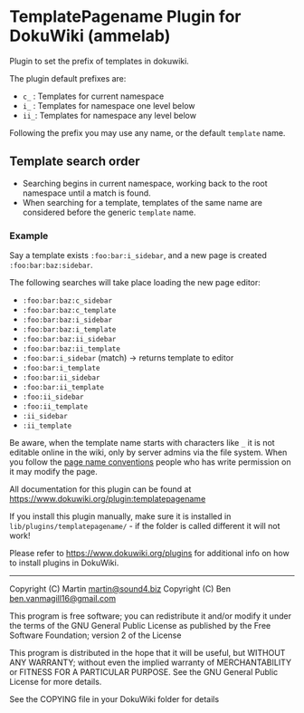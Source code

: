 # TemplatePagename Plugin for DokuWiki (ammelab)

Plugin to set the prefix of templates in dokuwiki. 

The plugin default prefixes are:
 * `c_` : Templates for current namespace
 * `i_` : Templates for namespace one level below
 * `ii_`: Templates for namespace any level below

Following the prefix you may use any name, or the default `template` name.

## Template search order

 * Searching begins in current namespace, working back to the root namespace until a match is found. 
 * When searching for a template, templates of the same name are considered before the generic `template` name.

### Example

Say a template exists `:foo:bar:i_sidebar`, and a new page is created `:foo:bar:baz:sidebar`.

The following searches will take place loading the new page editor:

 * `:foo:bar:baz:c_sidebar`
 * `:foo:bar:baz:c_template`
 * `:foo:bar:baz:i_sidebar`
 * `:foo:bar:baz:i_template`
 * `:foo:bar:baz:ii_sidebar`
 * `:foo:bar:baz:ii_template`
 * `:foo:bar:i_sidebar` (match) -> returns template to editor
 * `:foo:bar:i_template`
 * `:foo:bar:ii_sidebar`
 * `:foo:bar:ii_template`
 * `:foo:ii_sidebar`
 * `:foo:ii_template`
 * `:ii_sidebar`
 * `:ii_template`



Be aware, when the template name starts with characters like `_` it is not 
editable online in the wiki, only by server admins via the file system.
When you follow the [page name conventions](https://www.dokuwiki.org/pagename) people who has write permission on it
may modify the page.


All documentation for this plugin can be found at
https://www.dokuwiki.org/plugin:templatepagename

If you install this plugin manually, make sure it is installed in
`lib/plugins/templatepagename/` - if the folder is called different it
will not work!

Please refer to https://www.dokuwiki.org/plugins for additional info
on how to install plugins in DokuWiki.

----
Copyright (C) Martin <martin@sound4.biz>
Copyright (C) Ben <ben.vanmagill16@gmail.com>

This program is free software; you can redistribute it and/or modify
it under the terms of the GNU General Public License as published by
the Free Software Foundation; version 2 of the License

This program is distributed in the hope that it will be useful,
but WITHOUT ANY WARRANTY; without even the implied warranty of
MERCHANTABILITY or FITNESS FOR A PARTICULAR PURPOSE.  See the
GNU General Public License for more details.

See the COPYING file in your DokuWiki folder for details
